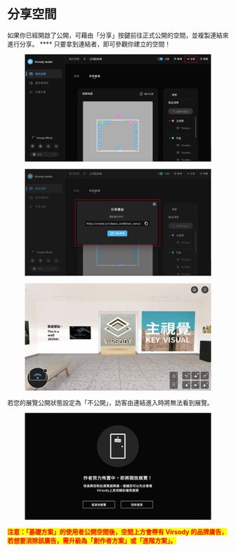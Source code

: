 # 分享空間

如果你已經開啟了公開，可藉由「分享」按鍵前往正式公開的空間，並複製連結來進行分享。 **** 只要拿到連結者，即可參觀你建立的空間！

<figure><img src="../.gitbook/assets/Frame 51.png" alt=""><figcaption></figcaption></figure>

<figure><img src="../.gitbook/assets/Frame 52.png" alt=""><figcaption></figcaption></figure>

<figure><img src="../.gitbook/assets/截圖 2022-12-23 下午5.09.37.png" alt=""><figcaption></figcaption></figure>

若您的展覽公開狀態設定為「不公開」，訪客由連結進入時將無法看到展覽。

<figure><img src="../.gitbook/assets/截圖 2022-12-23 下午5.02.31.png" alt=""><figcaption></figcaption></figure>

<mark style="color:red;">**注意：「基礎方案」的使用者公開空間後，空間上方會帶有 Virsody 的品牌廣告，若想要消除該廣告，需升級為「創作者方案」或「進階方案」。**</mark>

<figure><img src="../.gitbook/assets/Frame 53.png" alt=""><figcaption></figcaption></figure>
